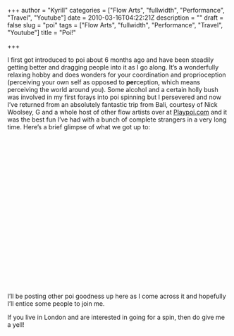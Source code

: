 +++
author = "Kyrill"
categories = ["Flow Arts", "fullwidth", "Performance", "Travel", "Youtube"]
date = 2010-03-16T04:22:21Z
description = ""
draft = false
slug = "poi"
tags = ["Flow Arts", "fullwidth", "Performance", "Travel", "Youtube"]
title = "Poi!"

+++


I first got introduced to poi about 6 months ago and have been steadily getting better and dragging people into it as I go along. It’s a wonderfully relaxing hobby and does wonders for your coordination and proprioception (perceiving your own self as opposed to **per**ception, which means perceiving the world around you). Some alcohol and a certain holly bush was involved in my first forays into poi spinning but I persevered and now I’ve returned from an absolutely fantastic trip from Bali, courtesy of Nick Woolsey, G and a whole host of other flow artists over at [Playpoi.com](https://playpoi.com/ "Playpoi!") and it was the best fun I’ve had with a bunch of complete strangers in a very long time. Here’s a brief glimpse of what we got up to:

<object height="340" width="560"><param name="movie" value="https://www.youtube.com/v/nlWRe-yKv8Y&hl=en_GB&fs=1&rel=0"></param><param name="allowFullScreen" value="true"></param><param name="allowscriptaccess" value="always"></param><embed allowfullscreen="true" allowscriptaccess="always" height="340" src="https://www.youtube.com/v/nlWRe-yKv8Y&hl=en_GB&fs=1&rel=0" type="application/x-shockwave-flash" width="560"></embed></object>

I’ll be posting other poi goodness up here as I come across it and hopefully I’ll entice some people to join me.

If you live in London and are interested in going for a spin, then do give me a yell!


